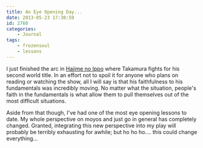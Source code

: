 ```yaml
---
title: An Eye Opening Day...
date: 2013-05-23 17:30:59
id: 2760
categories:
	- Journal
tags:
	- frozensoul
	- lessons
---
```


I just finished the arc in [Hajime no Ippo](https://www.google.com/url?sa=t&amp;rct=j&amp;q=&amp;esrc=s&amp;source=web&amp;cd=1&amp;cad=rja&amp;ved=0CC8QFjAA&amp;url=http%3A%2F%2Fen.wikipedia.org%2Fwiki%2FFighting_Spirit_(manga)&amp;ei=7y-eUeeuMZT84APWmoCQCA&amp;usg=AFQjCNFFI0eP4wTVR8AszqReTx_t5ZpG1w&amp;sig2=bnBEMLGq_Odc2VyHaBCoNQ&amp;bvm=bv.46865395,d.dmg) where Takamura fights for his second world title. In an effort not to spoil it for anyone who plans on reading or watching the show, all I will say is that his faithfulness to his fundamentals was incredibly moving. No matter what the situation, people's faith in the fundamentals is what allow them to pull themselves out of the most difficult situations.

Aside from that though, I've had one of the most eye opening lessons to date. My whole perspective on moyos and just go in general has completely changed. Granted, integrating this new perspective into my play will probably be terribly exhausting for awhile; but ho ho ho.... this could change everything...